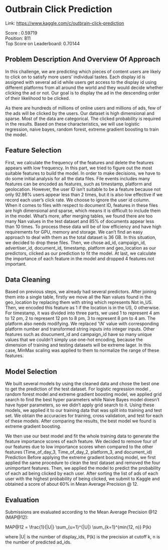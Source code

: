 # Outbrain Click Prediction

Link: https://www.kaggle.com/c/outbrain-click-prediction

Score : 0.59719  
Position: 811  
Top Score on Leaderboard: 0.70144  

## Problem Description And Overview Of Approach
In this challenge, we are predicting which pieces of content users are likely to click on to satisfy more users’ individual tastes. Each display id is assigned with several ad id while users get access to the display id using different platforms from all around the world and they would decide whether clicking the ad or not. Our goal is to display the ad in the descending order of their likelihood to be clicked.

As there are hundreds of millions of online users and millions of ads, few of the ads will be clicked by the users. Our dataset is high dimensional and sparse. Most of the data are categorical. The clicked probability is required in the results. Based on these characteristics, we will use logistic regression, naive bayes, random forest, extreme gradient boosting to train the model.

## Feature Selection
First, we calculate the frequency of the features and delete the features appears with low frequency.
In this part, we tried to figure out the most suitable features to build the model. In order to make decisions, we have to do some initial analysis for all the data files. File events includes many features can be encoded as features, such as timestamp, platform and geolocation. However, the user ID isn’t suitable to be a feature because not only 92.98% users appear less than 2 times, but  it is also low effective if we record each user’s click rate. We choose to ignore the user id column.
When it comes to files with respect to document ID, features in these files are high dimensional and sparse, which means it is difficult to include them in the model. What’s more, after merging tables, we found there are too many Nan values in the test dataset and 85% of  documents appear less than 10 times. To process these data will be of low efficiency and have high requirements for GPU, memory and storage. We can’t find an easy approach to deal with them as the total dataset is 36 GB. In this situation, we decided  to drop these files.
Then, we chose ad_id, campaign_id, advertiser_id, document_id, timestamp, platform and geo_location as our predictors, clicked as our prediction to fit the model. At last, we calculate the importance of each feature in the model and dropped 4 features not important.

## Data Cleaning
Based on previous steps, we already had several predictors. After joining them into a single table, firstly we move all the Nan values found in the geo_location by replacing them with string which represents Not in_US. Then, we encoded this feature as 1 if the location is in the US, 0 otherwise. For timestamp, it was divided into three parts, we used 1 to represent 4 am to 12 pm, 2 to represent 12 pm to 8 pm, 3 to represent 8 pm to 4 am. The platform also needs modifying. We replaced ‘\N’ value with corresponding platform number and transformed string inputs into integer inputs. Other features such as doucument_id and campaign_id have so many unique values that we couldn’t simply use one-hot encoding, because the dimension of training and testing datasets will be extreme lager. In this case,  MinMax scaling was applied to them to normalize the range of these features.

## Model Selection
We built several models by using the cleaned data and chose the best one to get the prediction of the test dataset. For logistic regression model , random forest model and extreme gradient boosting model, we applied grid search to find the best hyper parameters while Naive Bayes model doesn’t have hyper parameters, so we didn’t apply grid search to it. Using these models, we applied it to our training data that was split into training and test set. We obtain the accuracies for training, cross validation, and test for each of these models. After comparing the results, the best model we found is extreme gradient boosting. 

We then use our best model and fit the whole training data to generate the feature importance scores of each feature. We decided to remove four of our features due to low importance scores when compared to the other features (Time_of_day_3, Time_of_day_2, platform_3, and document_id)
Prediction
Before applying the extreme gradient boosting model, we first applied the same procedure to clean the test dataset and removed the four unimportant features. Then, we applied the model to predict the probability of each ad being clicked by each user. After sorting the list of ads of each user with the highest probability of being clicked, we submit to Kaggle and obtained a score of about 60% in Mean Average Precision @ 12.

## Evaluation
Submissions are evaluated according to the Mean Average Precision @12  (MAP@12):
 
 MAP@12 = \frac{1}{|U|} \sum_{u=1}^{|U|} \sum_{k=1}^{min(12, n)} P(k)
 
where |U| is the number of display_ids, P(k) is the precision at cutoff k, n is the number of predicted ad_ids.
